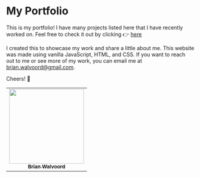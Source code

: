 # My Portfolio

This is my portfolio! I have many projects listed here that I have recently worked on. Feel free to check it out by clicking 👉 [here](https://brian-walvoord.com)

I created this to showcase my work and share a little about me. This website was made using vanilla JavaScript, HTML, and CSS. If you want to reach out to me or see more of my work, you can email me at brian.walvoord@gmail.com.

Cheers! 🍻

<table>
  <tr>
    <td align="center"><a href="https://github.com/brian-walvoord"><img src="https://avatars.githubusercontent.com/u/84251599?v=4" width="200px;" alt=""/><br /><sub><b>Brian Walvoord</b></sub></a></td>
  </tr>
</table>

